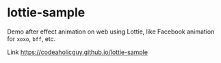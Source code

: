 # lottie-sample

Demo after effect animation on web using Lottie, like Facebook animation for `xoxo`, `bff`, etc.

Link https://codeaholicguy.github.io/lottie-sample
